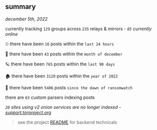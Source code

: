 
## summary
_december 5th, 2022_

currently tracking `129` groups across `235` relays & mirrors - _`85` currently online_

⏲ there have been `16` posts within the `last 24 hours`

🦈 there have been `43` posts within the `month of december`

🪐 there have been `765` posts within the `last 90 days`

🏚 there have been `3120` posts within the `year of 2022`

🦕 there have been `5406` posts `since the dawn of ransomwatch`

there are `63` custom parsers indexing posts

_`20` sites using v2 onion services are no longer indexed - [support.torproject.org](https://support.torproject.org/onionservices/v2-deprecation/)_

> see the project [README](https://github.com/joshhighet/ransomwatch#ransomwatch--) for backend technicals

